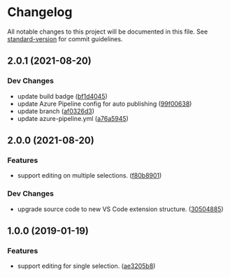 # Changelog

All notable changes to this project will be documented in this file. See [standard-version](https://github.com/conventional-changelog/standard-version) for commit guidelines.

## 2.0.1 (2021-08-20)

### Dev Changes

* update build badge ([bf1d4045](https://github.com/ansidev/vscode-remove-vietnamese-tones/commits/bf1d40456ef278611d072ad148fe5a5fb797698c))
* update Azure Pipeline config for auto publishing ([99f00638](https://github.com/ansidev/vscode-remove-vietnamese-tones/commits/99f00638dee40ffdf1b5eb2e83a6bae72e77a2e7))
* update branch ([af0326d3](https://github.com/ansidev/vscode-remove-vietnamese-tones/commits/af0326d36d1992b0ccdb4b39ec4f8fd31c697fd3))
* update azure-pipeline.yml ([a76a5945](https://github.com/ansidev/vscode-remove-vietnamese-tones/commits/a76a59454fd3d874fa6fffe11814076d33b37d32))

## 2.0.0 (2021-08-20)

### Features

* support editing on multiple selections. ([f80b8901](https://github.com/ansidev/vscode-remove-vietnamese-tones/commits/f80b8901116e8f1afc1068d37c270b5ace3cdd92))

### Dev Changes

* upgrade source code to new VS Code extension structure. ([30504885](https://github.com/ansidev/vscode-remove-vietnamese-tones/commits/3050488535b32fe752ebcea9855ac1d3213f527c))

## 1.0.0 (2019-01-19)

### Features

* support editing for single selection. ([ae3205b8](https://github.com/ansidev/vscode-remove-vietnamese-tones/commits/ae3205b8f410b54752ac074c97cd908fcc5e0e7b))

